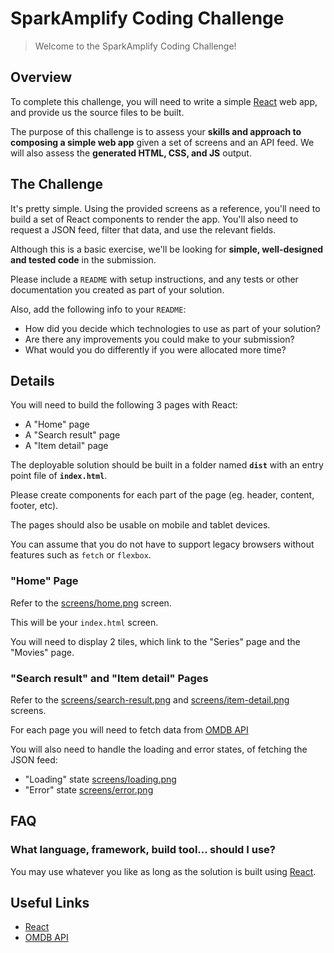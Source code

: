 # SparkAmplify Coding Challenge

> Welcome to the SparkAmplify Coding Challenge!


## Overview

To complete this challenge, you will need to write a simple [React](https://facebook.github.io/react/) web app, and provide us the source files to be built.

The purpose of this challenge is to assess your **skills and approach to composing a simple web app** given a set of screens and an API feed.  We will also assess the **generated HTML, CSS, and JS** output.


## The Challenge

It's pretty simple. Using the provided screens as a reference, you'll need to build a set of React components to render the app.  You'll also need to request a JSON feed, filter that data, and use the relevant fields.

Although this is a basic exercise, we'll be looking for **simple, well-designed and tested code** in the submission.

Please include a `README` with setup instructions, and any tests or other documentation you created as part of your solution.

Also, add the following info to your `README`:

* How did you decide which technologies to use as part of your solution?
* Are there any improvements you could make to your submission?
* What would you do differently if you were allocated more time?

## Details

You will need to build the following 3 pages with React:

* A "Home" page
* A "Search result" page
* A "Item detail" page

The deployable solution should be built in a folder named **`dist`** with an entry point file of **`index.html`**.

Please create components for each part of the page (eg. header, content, footer, etc).

The pages should also be usable on mobile and tablet devices.

You can assume that you do not have to support legacy browsers without features such as `fetch` or `flexbox`.


### "Home" Page

Refer to the [screens/home.png](./screens/home.png) screen.

This will be your `index.html` screen.

You will need to display 2 tiles, which link to the "Series" page and the "Movies" page.


### "Search result" and "Item detail" Pages

Refer to the [screens/search-result.png](./screens/search-result.png) and [screens/item-detail.png](./screens/item-detail.png) screens.

For each page you will need to fetch data from [OMDB API](http://www.omdbapi.com/)

You will also need to handle the loading and error states, of fetching the JSON feed:

* "Loading" state [screens/loading.png](./screens/loading.png)
* "Error" state [screens/error.png](./screens/error.png)


## FAQ

### What language, framework, build tool... should I use?

You may use whatever you like as long as the solution is built using [React](https://facebook.github.io/react/).


## Useful Links

* [React](https://facebook.github.io/react/)
* [OMDB API](http://www.omdbapi.com/)
